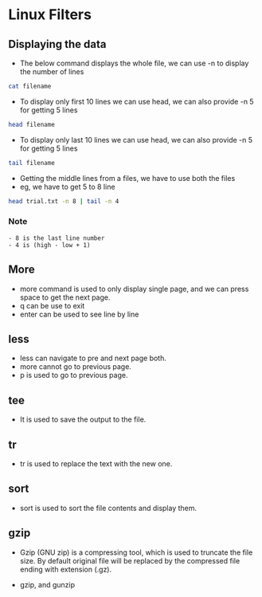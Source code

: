 # Linux Filters

## Displaying the data

- The below command displays the whole file, we can use -n to display the number of lines

```bash
cat filename
```

- To display only first 10 lines we can use head, we can also provide -n 5 for getting 5 lines

```bash
head filename
```

- To display only last 10 lines we can use head, we can also provide -n 5 for getting 5 lines

```bash
tail filename
```

- Getting the middle lines from a files, we have to use both the files
- eg, we have to get 5 to 8 line

```bash
head trial.txt -n 8 | tail -n 4
```

### Note

    - 8 is the last line number
    - 4 is (high - low + 1)

## More

- more command is used to only display single page, and we can press space to get the next page.
- q can be use to exit
- enter can be used to see line by line

## less

- less can navigate to pre and next page both.
- more cannot go to previous page.
- p is used to go to previous page.

## tee

- It is used to save the output to the file.

## tr

- tr is used to replace the text with the new one.

## sort

- sort is used to sort the file contents and display them.

## gzip

- Gzip (GNU zip) is a compressing tool, which is used to truncate the file size. By default original file will be replaced by the compressed file ending with extension (.gz).

- gzip, and gunzip
